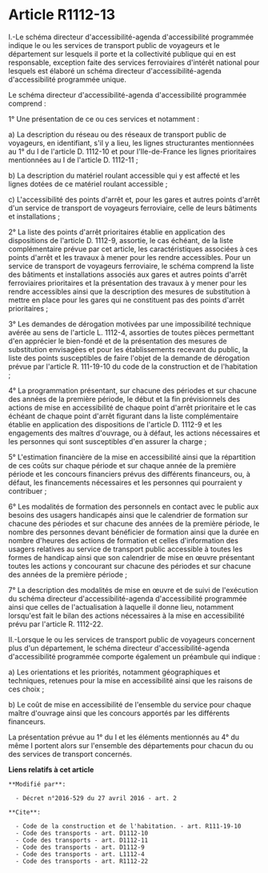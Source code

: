 # Article R1112-13

I.-Le schéma directeur d'accessibilité-agenda d'accessibilité programmée indique le ou les services de transport public de
voyageurs et le département sur lesquels il porte et la collectivité publique qui en est responsable, exception faite des
services ferroviaires d'intérêt national pour lesquels est élaboré un schéma directeur d'accessibilité-agenda d'accessibilité
programmée unique. 

Le schéma directeur d'accessibilité-agenda d'accessibilité programmée comprend : 

1° Une présentation de ce ou ces services et notamment : 

a) La description du réseau ou des réseaux de transport public de voyageurs, en identifiant, s'il y a lieu, les lignes
structurantes mentionnées au 1° du I de l'article D. 1112-10 et pour l'Ile-de-France les lignes prioritaires mentionnées au I
de l'article D. 1112-11 ; 

b) La description du matériel roulant accessible qui y est affecté et les lignes dotées de ce matériel roulant accessible ; 

c) L'accessibilité des points d'arrêt et, pour les gares et autres points d'arrêt d'un service de transport de voyageurs
ferroviaire, celle de leurs bâtiments et installations ; 

2° La liste des points d'arrêt prioritaires établie en application des dispositions de l'article D. 1112-9, assortie, le cas
échéant, de la liste complémentaire prévue par cet article, les caractéristiques associées à ces points d'arrêt et les
travaux à mener pour les rendre accessibles. Pour un service de transport de voyageurs ferroviaire, le schéma comprend la
liste des bâtiments et installations associés aux gares et autres points d'arrêt ferroviaires prioritaires et la présentation
des travaux à y mener pour les rendre accessibles ainsi que la description des mesures de substitution à mettre en place pour
les gares qui ne constituent pas des points d'arrêt prioritaires ; 

3° Les demandes de dérogation motivées par une impossibilité technique avérée au sens de l'article L. 1112-4, assorties de
toutes pièces permettant d'en apprécier le bien-fondé et de la présentation des mesures de substitution envisagées et pour
les établissements recevant du public, la liste des points susceptibles de faire l'objet de la demande de dérogation prévue
par l'article R. 111-19-10 du code de la construction et de l'habitation ; 

4° La programmation présentant, sur chacune des périodes et sur chacune des années de la première période, le début et la fin
prévisionnels des actions de mise en accessibilité de chaque point d'arrêt prioritaire et le cas échéant de chaque point
d'arrêt figurant dans la liste complémentaire établie en application des dispositions de l'article D. 1112-9 et les
engagements des maîtres d'ouvrage, ou à défaut, les actions nécessaires et les personnes qui sont susceptibles d'en assurer
la charge ; 

5° L'estimation financière de la mise en accessibilité ainsi que la répartition de ces coûts sur chaque période et sur chaque
année de la première période et les concours financiers prévus des différents financeurs, ou, à défaut, les financements
nécessaires et les personnes qui pourraient y contribuer ; 

6° Les modalités de formation des personnels en contact avec le public aux besoins des usagers handicapés ainsi que le
calendrier de formation sur chacune des périodes et sur chacune des années de la première période, le nombre des personnes
devant bénéficier de formation ainsi que la durée en nombre d'heures des actions de formation et celles d'information des
usagers relatives au service de transport public accessible à toutes les formes de handicap ainsi que son calendrier de mise
en œuvre présentant toutes les actions y concourant sur chacune des périodes et sur chacune des années de la première
période ; 

7° La description des modalités de mise en œuvre et de suivi de l'exécution du schéma directeur d'accessibilité-agenda
d'accessibilité programmée ainsi que celles de l'actualisation à laquelle il donne lieu, notamment lorsqu'est fait le bilan
des actions nécessaires à la mise en accessibilité prévu par l'article R. 1112-22. 

II.-Lorsque le ou les services de transport public de voyageurs concernent plus d'un département, le schéma directeur
d'accessibilité-agenda d'accessibilité programmée comporte également un préambule qui indique : 

a) Les orientations et les priorités, notamment géographiques et techniques, retenues pour la mise en accessibilité ainsi que
les raisons de ces choix ; 

b) Le coût de mise en accessibilité de l'ensemble du service pour chaque maître d'ouvrage ainsi que les concours apportés par
les différents financeurs. 

La présentation prévue au 1° du I et les éléments mentionnés au 4° du même I portent alors sur l'ensemble des départements
pour chacun du ou des services de transport concernés.

**Liens relatifs à cet article**

	**Modifié par**:

	  - Décret n°2016-529 du 27 avril 2016 - art. 2

	**Cite**:

	  - Code de la construction et de l'habitation. - art. R111-19-10
	  - Code des transports - art. D1112-10
	  - Code des transports - art. D1112-11
	  - Code des transports - art. D1112-9
	  - Code des transports - art. L1112-4
	  - Code des transports - art. R1112-22

